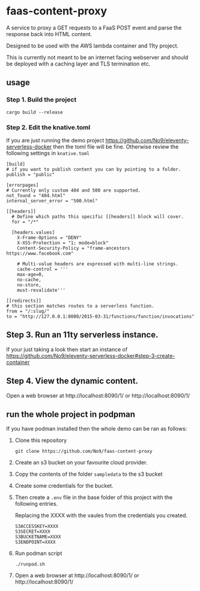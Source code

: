 # faas-content-proxy

A service to proxy a GET requests to a FaaS POST event and parse the response back into HTML content.

Designed to be used with the AWS lambda container and 11ty project.

This is currently not meant to be an internet facing webserver and should be deployed with a caching layer and TLS termination etc.

## usage

### Step 1. Build the project
```
cargo build --release
```
### Step 2. Edit the knative.toml 
If you are just running the demo project https://github.com/No9/eleventy-serverless-docker then the toml file will be fine.
Otherwise review the following settings in `knative.toml`

```
[build]
# if you want to publish content you can by pointing to a folder.
publish = "public"

[errorpages]
# Currently only custom 404 and 500 are supported.
not_found = "404.html"
internal_server_error = "500.html"

[[headers]]
  # Define which paths this specific [[headers]] block will cover.
  for = "/*"

  [headers.values]
    X-Frame-Options = "DENY"
    X-XSS-Protection = "1; mode=block"
    Content-Security-Policy = "frame-ancestors https://www.facebook.com"

    # Multi-value headers are expressed with multi-line strings.
	cache-control = '''
	max-age=0,
	no-cache,
	no-store,
	must-revalidate'''

[[redirects]]
# this section matches routes to a serverless function.
from = "/:slug/"
to = "http://127.0.0.1:8080/2015-03-31/functions/function/invocations"
```



## Step 3. Run an 11ty serverless instance.

If your just taking a look then start an instance of https://github.com/No9/eleventy-serverless-docker#step-3-create-container


## Step 4. View the dynamic content.

Open a web browser at http://localhost:8090/1/ or http://localhost:8090/1/



## run the whole project in podpman

If you have podman installed then the whole demo can be ran as follows:

1. Clone this repository
    ```
    git clone https://github.com/No9/faas-content-proxy
    ```
1. Create an s3 bucket on your favourite cloud provider.

1. Copy the contents of the folder `sampledata` to the s3 bucket

1. Create some credentials for the bucket.

1. Then create a `.env` file in the base folder of this project with the following entries.

    Replacing the XXXX with the vaules from the credentials you created.

    ```
    S3ACCESSKEY=XXXX
    S3SECRET=XXXX
    S3BUCKETNAME=XXXX
    S3ENDPOINT=XXXX
    ```
1. Run podman script
    ```
    ./runpod.sh
    ```

1. Open a web browser at http://localhost:8090/1/ or http://localhost:8090/1/
